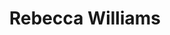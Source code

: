 ---
layout: home
title: "Rebecca Williams"
tags: [Jekyll, theme, responsive, blog, template]
image:
  feature: blur.jpg
---